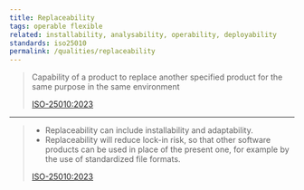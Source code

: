 ```yaml
---
title: Replaceability
tags: operable flexible
related: installability, analysability, operability, deployability
standards: iso25010
permalink: /qualities/replaceability
---
```


>Capability of a product to replace another specified product for the same purpose in the same environment
>
>[ISO-25010:2023](/references/#iso-25010-2023)

<hr class="with-no-margin"/>


>* Replaceability can include installability and adaptability. 
>* Replaceability will reduce lock-in risk, so that other software products can be used in place of the present one, for example by the use of standardized file formats.
>
>[ISO-25010:2023](/references/#iso-25010-2023)

